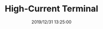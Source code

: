 ﻿---
layout: post 
title: High-Current Terminal
tags: Lug
categories: housing-terminal
overview: High Current Terminal
part_number: AJ8AWG-01
thumb_img: static/202006/209-thumb-20200629081804.jpg
small_img: static/202006/209-20200629081804.jpg
date: 2019/12/31 13:25:00
---



